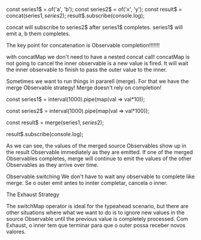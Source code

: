 const series1$ = of('a', 'b');
const series2$ = of('x', 'y');
const result$ = concat(series1$, series2$);
result$.subscribe(console.log);

concat will subscribe to series2$ after series1$ completes. series1$ will emit a, b them completes. 

The key point for concatenation is Observable completion!!!!!!!

with concatMap we don't need to have a nested concat call!
concatMap is not going to cancel the inner observable is a new value is fired. It will wait the inner observable to finish to pass the outer value to the inner.

Sometimes we want to run things in pararell (merge). For that we have the merge Observable strategy! Merge doesn't rely on completion!

const series1$ = interval(1000).pipe(map(val => val*10));

const series2$ = interval(1000).pipe(map(val => val*100));

const result$ = merge(series1$, series2$);

result$.subscribe(console.log);

As we can see, the values of the merged source Observables show up in the result Observable immediately as they are emitted. If one of the merged Observables completes, merge will continue to emit the values of the other Observables as they arrive over time.

Observable switching
We don't have to wait any observable to complete like merge. 
Se o outer emit antes to innter completar, cancela o inner. 


The Exhaust Strategy

The switchMap operator is ideal for the typeahead scenario, but there are other situations where what we want to do is to ignore new values in the source Observable until the previous value is completely processed.
Com Exhaust, o inner tem que terminar para que o outer possa receber novos valores.




